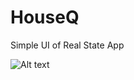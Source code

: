 # HouseQ
Simple UI of Real State App

![Alt text](/../main/ScreenShots/Simulator%20Screen%20Shot%20-%20iPhone%2014%20Pro%20-%202023-03-30%20at%2021.24.13.png?raw=true "Login Screen")

